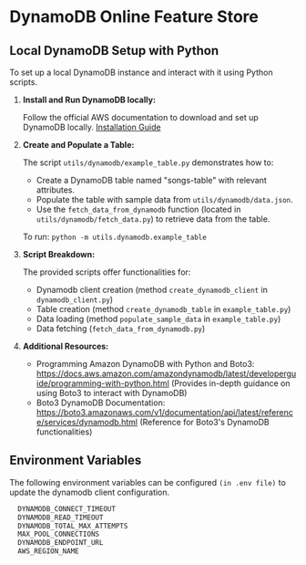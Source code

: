 # DynamoDB Online Feature Store

## Local DynamoDB Setup with Python

To set up a local DynamoDB instance and interact with it using Python scripts.

1. **Install and Run DynamoDB locally:**

   Follow the official AWS documentation to download and set up DynamoDB
   locally. [Installation Guide](https://docs.aws.amazon.com/amazondynamodb/latest/developerguide/DynamoDBLocal.html)

2. **Create and Populate a Table:**

   The script `utils/dynamodb/example_table.py` demonstrates how to:

    - Create a DynamoDB table named "songs-table" with relevant attributes.
    - Populate the table with sample data from `utils/dynamodb/data.json`.
    - Use the `fetch_data_from_dynamodb` function (located in `utils/dynamodb/fetch_data.py`) to retrieve data from the
      table.

   To run: `python -m utils.dynamodb.example_table`

3. **Script Breakdown:**

   The provided scripts offer functionalities for:

    - Dynamodb client creation (method `create_dynamodb_client` in `dynamodb_client.py`)
    - Table creation (method `create_dynamodb_table` in `example_table.py`)
    - Data loading (method `populate_sample_data` in `example_table.py`)
    - Data fetching (`fetch_data_from_dynamodb.py`)

4. **Additional Resources:**
    - Programming Amazon DynamoDB with Python and
      Boto3: https://docs.aws.amazon.com/amazondynamodb/latest/developerguide/programming-with-python.html (Provides
      in-depth guidance on using Boto3 to interact with DynamoDB)
    - Boto3 DynamoDB
      Documentation: https://boto3.amazonaws.com/v1/documentation/api/latest/reference/services/dynamodb.html (Reference
      for Boto3's DynamoDB functionalities)

## Environment Variables

The following environment variables can be configured `(in .env file)` to update the dynamodb client configuration.

```bash
  DYNAMODB_CONNECT_TIMEOUT
  DYNAMODB_READ_TIMEOUT
  DYNAMODB_TOTAL_MAX_ATTEMPTS
  MAX_POOL_CONNECTIONS
  DYNAMODB_ENDPOINT_URL
  AWS_REGION_NAME
```
